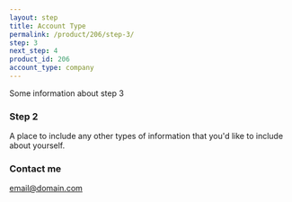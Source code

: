 ```yaml
---
layout: step
title: Account Type
permalink: /product/206/step-3/
step: 3
next_step: 4
product_id: 206
account_type: company
---
```


Some information about step 3


### Step 2

A place to include any other types of information that you'd like to include about yourself.

### Contact me

[email@domain.com](mailto:email@domain.com)
